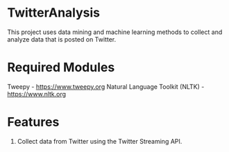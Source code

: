 # TwitterAnalysis
This project uses data mining and machine learning methods to collect and analyze data that is posted on Twitter.

# Required Modules
Tweepy - https://www.tweepy.org
Natural Language Toolkit (NLTK) - https://www.nltk.org

# Features
1. Collect data from Twitter using the Twitter Streaming API.